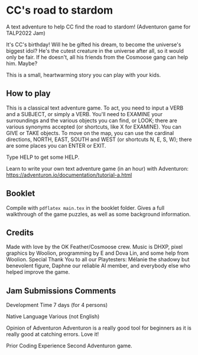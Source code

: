# CC's road to stardom

A text adventure to help CC find the road to stardom! (Adventuron game for TALP2022 Jam)

It's CC's birthday!
Will he be gifted his dream, to become the universe's biggest idol?
He's the cutest creature in the universe after all, so it would only be fair.
If he doesn't, all his friends from the Cosmoose gang can help him. Maybe?

This is a small, heartwarming story you can play with your kids.

## How to play

This is a classical text adventure game.
To act, you need to input a VERB and a SUBJECT, or simply a VERB.
You'll need to EXAMINE your surroundings and the various objects you can find, or LOOK; 
there are various synonyms accepted (or shortcuts, like X for EXAMINE).
You can GIVE or TAKE objects.
To move on the map, you can use the cardinal directions, NORTH, EAST, SOUTH and WEST 
(or shortcuts N, E, S, W); there are some places you can ENTER or EXIT.

Type HELP to get some HELP.

Learn to write your own text adventure game (in an hour) with Adventuron:
https://adventuron.io/documentation/tutorial-a.html

## Booklet

Compile with ```pdflatex main.tex``` in the booklet folder.
Gives a full walkthrough of the game puzzles, as well as some background information.

## Credits

Made with love by the OK Feather/Cosmoose crew. 
Music is DHXP, pixel graphics by Woolion, programming by E and Dova Lin, and some help from Woolion.
Special Thank You to all our Playtesters: Mélanie the shadowy but benevolent figure, 
Daphne our reliable AI member, and everybody else who helped improve the game.

## Jam Submissions Comments

Development Time
7 days (for 4 persons)

Native Language
Various (not English)

Opinion of Adventuron
Adventuron is a really good tool for beginners as it is really good at catching errors. Love it!

Prior Coding Experience
Second Adventuron game.
